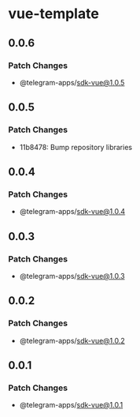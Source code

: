 # vue-template

## 0.0.6

### Patch Changes

- @telegram-apps/sdk-vue@1.0.5

## 0.0.5

### Patch Changes

- 11b8478: Bump repository libraries

## 0.0.4

### Patch Changes

- @telegram-apps/sdk-vue@1.0.4

## 0.0.3

### Patch Changes

- @telegram-apps/sdk-vue@1.0.3

## 0.0.2

### Patch Changes

- @telegram-apps/sdk-vue@1.0.2

## 0.0.1

### Patch Changes

- @telegram-apps/sdk-vue@1.0.1
